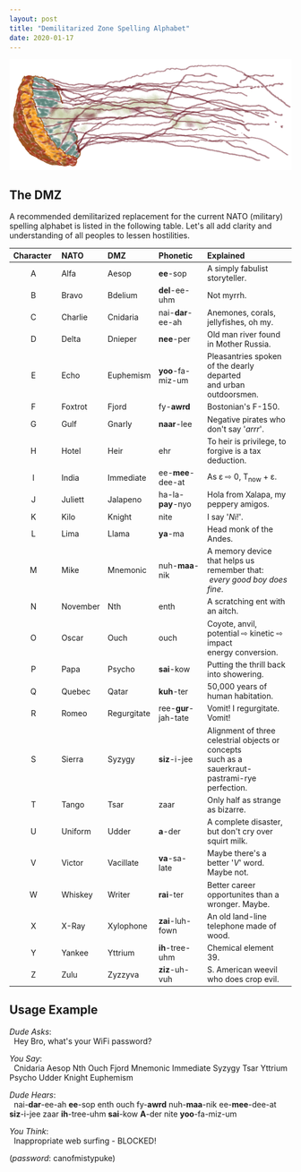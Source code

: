 ```yaml
---
layout: post
title: "Demilitarized Zone Spelling Alphabet"
date: 2020-01-17
---
```


![Sea Nettle](/assets/images/sea-nettle.png)

## The DMZ
A recommended demilitarized replacement for the current NATO (military)
spelling alphabet is listed in the following table. Let's all add clarity
and understanding of all peoples to lessen hostilities.

**Character**&nbsp; | **NATO** | **DMZ** | **Phonetic** | **Explained**
:-------: | :--- | :-- | :------- | :--------
A         | Alfa | Aesop | **ee**-sop | A simply fabulist storyteller.
B         | Bravo | Bdelium | **del**-ee-uhm | Not myrrh.
C         | Charlie | Cnidaria | nai-**dar**-ee-ah | Anemones, corals, jellyfishes, oh my.
D         | Delta | Dnieper | **nee**-per | Old man river found in Mother Russia.
E         | Echo | Euphemism | **yoo**-fa-miz-um | Pleasantries spoken of the dearly departed<br>and urban outdoorsmen.
F         | Foxtrot | Fjord | fy-**awrd** | Bostonian's F-150.
G         | Gulf | Gnarly | **naar**-lee | Negative pirates who don't say '_arrr_'.
H         | Hotel | Heir | ehr | To heir is privilege, to forgive is a tax deduction.
I         | India | Immediate | ee-**mee**-dee-at | As &epsilon; &#8680; 0, T<sub>now</sub> + &epsilon;.
J         | Juliett | Jalapeno | ha-la-**pay**-nyo | Hola from Xalapa, my peppery amigos.
K         | Kilo | Knight | nite | I say '_Ni!_'.
L         | Lima | Llama | **ya**-ma | Head monk of the Andes.
M         | Mike | Mnemonic | nuh-**maa**-nik | A memory device that helps us remember that:<br>&nbsp;_every good boy does fine_.
N         | November | Nth | enth | A scratching ent with an aitch.
O         | Oscar | Ouch | ouch | Coyote, anvil, potential &#8680; kinetic &#8680; impact<br>energy conversion.
P         | Papa | Psycho | **sai**-kow | Putting the thrill back into showering.
Q         | Quebec | Qatar | **kuh**-ter | 50,000 years of human habitation.
R         | Romeo | Regurgitate | ree-**gur**-jah-tate | Vomit! I regurgitate. Vomit!
S         | Sierra | Syzygy | **siz**-i-jee | Alignment of three celestrial objects or concepts<br>such as a sauerkraut-pastrami-rye perfection.
T         | Tango | Tsar | zaar | Only half as strange as bizarre.
U         | Uniform | Udder | **a**-der | A complete disaster, but don't cry over squirt milk.
V         | Victor | Vacillate | **va**-sa-late | Maybe there's a better '_V_' word. Maybe not.
W         | Whiskey | Writer | **rai**-ter | Better career opportunites than a wronger. Maybe.
X         | X-Ray | Xylophone | **zai**-luh-fown | An old land-line telephone made of wood.
Y         | Yankee | Yttrium | **ih**-tree-uhm | Chemical element 39.
Z         | Zulu | Zyzzyva | **ziz**-uh-vuh | S. American weevil who does crop evil.

## Usage Example
_Dude Asks_:<br>
&nbsp; Hey Bro, what's your WiFi password?

_You Say_:<br>
&nbsp; Cnidaria Aesop Nth Ouch Fjord Mnemonic Immediate Syzygy Tsar Yttrium
Psycho Udder Knight Euphemism

_Dude Hears_:<br>
&nbsp; nai-**dar**-ee-ah **ee**-sop enth ouch fy-**awrd** nuh-**maa**-nik
ee-**mee**-dee-at **siz**-i-jee zaar **ih**-tree-uhm **sai**-kow **A**-der
nite **yoo**-fa-miz-um

_You Think_:<br>
&nbsp; Inappropriate web surfing - BLOCKED!

(_password_: canofmistypuke)
